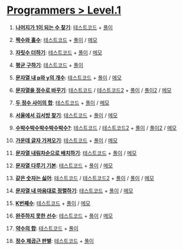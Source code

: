 # [Programmers > Level.1](https://school.programmers.co.kr/learn/challenges?order=acceptance_desc&levels=1&languages=javascript)

1. [**나머지가 1이 되는 수 찾기**](https://school.programmers.co.kr/learn/courses/30/lessons/87389):
    [테스트코드](./find-number-1-as-rest/solution.spec.js) +
    [풀이](./find-number-1-as-rest/solution.js)

2. [**짝수와 홀수**](https://school.programmers.co.kr/learn/courses/30/lessons/12937):
    [테스트코드](./even-and-odd/solution.spec.js) +
    [풀이](./even-and-odd/solution.js) /
    [메모](./even-and-odd#readme)

3. [**자릿수 더하기**](https://school.programmers.co.kr/learn/courses/30/lessons/12931):
    [테스트코드](./add-digits/solution.spec.js) +
    [풀이](./add-digits/solution.js) /
    [메모](./add-digits#readme)

4. [**평균 구하기**](https://school.programmers.co.kr/learn/courses/30/lessons/12944):
    [테스트코드](./get-average/solution.spec.js) +
    [풀이](./get-average/solution.js)

5. [**문자열 내 p와 y의 개수**](https://school.programmers.co.kr/learn/courses/30/lessons/12916):
    [테스트코드](./count-p-and-y/solution.spec.js) +
    [풀이](./count-p-and-y/solution.js) /
    [메모](./count-p-and-y#readme)

6. [**문자열을 정수로 바꾸기**](https://school.programmers.co.kr/learn/courses/30/lessons/12925):
    [테스트코드](./string-to-number/solution.number.spec.js) /
    [테스트코드2](./string-to-number/solution.parseInt.spec.js) +
    [풀이](./string-to-number/solution.number.js) /
    [풀이2](./string-to-number/solution.parseInt.js) /
    [메모](./string-to-number#readme)

7. [**두 정수 사이의 합**](https://school.programmers.co.kr/learn/courses/30/lessons/12912):
    [테스트코드](./sum-between-two-integers/solution.spec.js) +
    [풀이](./sum-between-two-integers/solution.js) /
    [메모](./sum-between-two-integers#readme)

8. [**서울에서 김서방 찾기**](https://school.programmers.co.kr/learn/courses/30/lessons/12919):
    [테스트코드](./find-mr-kim/solution.spec.js) +
    [풀이](./find-mr-kim/solution.js) /
    [메모](./find-mr-kim#readme)

9. [**수박수박수박수박수박수?**](https://school.programmers.co.kr/learn/courses/30/lessons/12922):
    [테스트코드](./wartermelon/solution.array.spec.js) /
    [테스트코드2](./wartermelon/solution.string.spec.js) +
    [풀이](./wartermelon/solution.array.js) /
    [풀이2](./wartermelon/solution.string.js) /
    [메모](./wartermelon#readme)

10. [**가운데 글자 가져오기**](https://school.programmers.co.kr/learn/courses/30/lessons/12903):
    [테스트코드](./get-center-word/solution.spec.js) +
    [풀이](./get-center-word/solution.js) /
    [메모](./get-center-word#readme)

11. [**문자열 내림차순으로 배치하기**](https://school.programmers.co.kr/learn/courses/30/lessons/12919):
    [테스트코드](./descending-string/solution.spec.js) +
    [풀이](./descending-string/solution.js) /
    [메모](./descending-string#readme)

12. [**문자열 다루기 기본**](https://school.programmers.co.kr/learn/courses/30/lessons/12918):
    [테스트코드](./string-basic/solution.spec.js) +
    [풀이](./string-basic/solution.js) /
    [메모](./string-basic#readme)

13. [**같은 숫자는 싫어**](https://school.programmers.co.kr/learn/courses/30/lessons/12906):
    [테스트코드](./hate-same-number/solution.for.spec.js) /
    [테스트코드2](./hate-same-number/solution.filter-api.spec.js) +
    [풀이](./hate-same-number/solution.for.js) /
    [풀이](./hate-same-number/solution.filter-api.js) /
    [메모](./hate-same-number#readme)

14. [**문자열 내 마음대로 정렬하기**](https://school.programmers.co.kr/learn/courses/30/lessons/12915):
    [테스트코드](./sorting-string/solution.spec.js) +
    [풀이](./sorting-string/solution.js) /
    [메모](./sorting-string#readme)

15. [**K번째수**](https://school.programmers.co.kr/learn/courses/30/lessons/42748):
    [테스트코드](./find-kth-number/solution.spec.js) +
    [풀이](./find-kth-number/solution.js) /
    [메모](./find-kth-number#readme)

16. [**완주하지 못한 선수**](https://school.programmers.co.kr/learn/courses/30/lessons/42576):
    [테스트코드](./unfinished-player/solution.spec.js) +
    [풀이](./unfinished-player/solution.js) /
    [메모](./unfinished-player#readme)

17. [**약수의 합**](https://school.programmers.co.kr/learn/courses/30/lessons/12928):
    [테스트코드](./sum-aliquot/solution.spec.js) +
    [풀이](./sum-aliquot/solution.js)

18. [**정수 제곱근 판별**](https://school.programmers.co.kr/learn/courses/30/lessons/12934):
    [테스트코드](./interger-square-root/solution.spec.js) +
    [풀이](./interger-square-root/solution.js)
